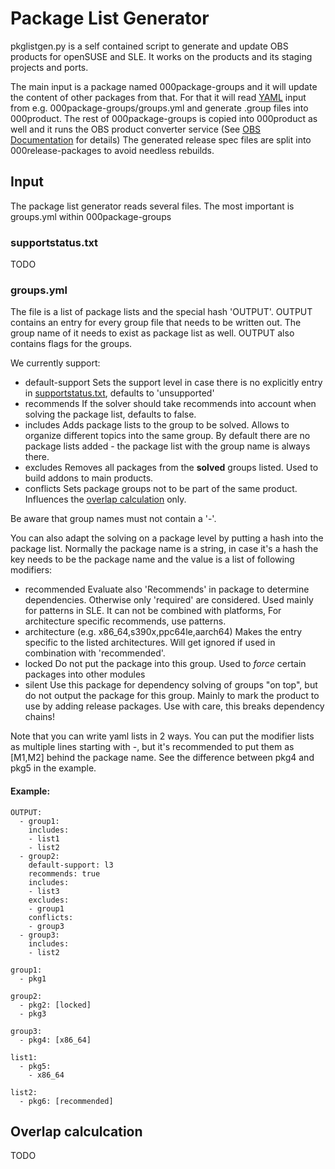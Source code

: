 # Package List Generator

pkglistgen.py is a self contained script to generate and update OBS products for openSUSE and SLE. 
It works on the products and its staging projects and ports.

The main input is a package named 000package-groups and it will update the content of other packages
from that. For that it will read [YAML](https://en.wikipedia.org/wiki/YAML) input from e.g. 000package-groups/groups.yml and generate .group files into 000product. The rest of 000package-groups is copied into 000product as well and it runs the OBS product converter service (See [OBS Documentation](https://en.opensuse.org/openSUSE:Build_Service_product_definition) for details)
The generated release spec files are split into 000release-packages to avoid needless rebuilds. 

## Input

The package list generator reads several files. The most important is groups.yml within 000package-groups

### supportstatus.txt
 TODO
 
### groups.yml
The file is a list of package lists and the special hash 'OUTPUT'. OUTPUT contains an entry for every group file that needs to be written out. The group name of it needs to exist as package list as well. OUTPUT also contains flags for the groups.

We currently support:
 * default-support
 Sets the support level in case there is no explicitly entry in [supportstatus.txt](#supportstatus.txt), defaults to 'unsupported'
 * recommends
 If the solver should take recommends into account when solving the package list, defaults to false.
 * includes
 Adds package lists to the group to be solved. Allows to organize different topics into the same group. By default there are no package lists added - the package list with the group name is always there.
 * excludes
 Removes all packages from the __solved__ groups listed. Used to build addons to main products.
 * conflicts
 Sets package groups not to be part of the same product. Influences the [overlap calculation](#overlap-calculation) only.

Be aware that group names must not contain a '-'.

You can also adapt the solving on a package level by putting a hash into the package list. Normally the package name is a string, in case it's a hash the key needs to be the package name and the value is a list of following modifiers: 

 * recommended
 Evaluate also 'Recommends' in package to determine dependencies. Otherwise only 'required' are considered. Used mainly for patterns in SLE. It can not be combined with platforms, For architecture specific recommends, use patterns.
 * architecture (e.g. x86_64,s390x,ppc64le,aarch64)
 Makes the entry specific to the listed architectures. Will get ignored if used in combination with 'recommended'.
 * locked
 Do not put the package into this group. Used to *force* certain packages into other modules
 * silent
 Use this package for dependency solving of groups "on top", but do not output the package for this group. Mainly to mark the product to use by adding release packages. Use with care, this breaks dependency chains!

Note that you can write yaml lists in 2 ways. You can put the modifier lists as multiple lines starting with -, but it's recommended to put them as [M1,M2] behind the package name. See the difference between pkg4 and pkg5 in the example. 

#### Example:

```
OUTPUT:
  - group1:
    includes:
    - list1
    - list2
  - group2:
    default-support: l3
    recommends: true
    includes:
    - list3
    excludes:
    - group1
    conflicts:
    - group3
  - group3:
    includes:
    - list2
    
group1:
  - pkg1
  
group2:
  - pkg2: [locked]
  - pkg3
  
group3:
  - pkg4: [x86_64]
  
list1:
  - pkg5:
    - x86_64
  
list2:
  - pkg6: [recommended]
``` 

## Overlap calculcation
 TODO 

